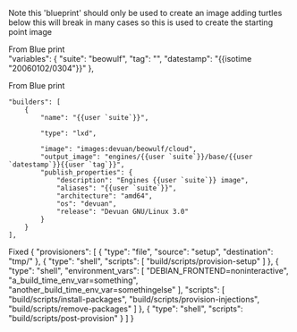 Note this 'blueprint' should only be used to create an image adding turtles below this will break in many cases
 so this is used to create the starting point image


 From Blue print			
	"variables": {
		"suite": "beowulf",
		"tag": "",
		"datestamp": "{{isotime \"20060102\/0304\"}}"
	},

 From Blue print			

	"builders": [
		{		
			"name": "{{user `suite`}}",

			"type": "lxd",

			"image": "images:devuan/beowulf/cloud",
			"output_image": "engines/{{user `suite`}}/base/{{user `datestamp`}}{{user `tag`}}",
			"publish_properties": {
				"description": "Engines {{user `suite`}} image",
				"aliases": "{{user `suite`}}",
				"architecture": "amd64",
				"os": "devuan",
				"release": "Devuan GNU/Linux 3.0"
			}
		}
	],
Fixed
{
	"provisioners": [
		{
			"type": "file",
			"source": "setup",
			"destination": "tmp/"
		},
		{
			"type": "shell",
			"scripts": [
				"build/scripts/provision-setup"
			]
		},
		{
			"type": "shell",
			"environment_vars": [
				"DEBIAN_FRONTEND=noninteractive",
				"a_build_time_env_var=something",
				"another_build_time_env_var=somethingelse"
			],
			"scripts": [
				"build/scripts/install-packages",
				"build/scripts/provision-injections",
				"build/scripts/remove-packages"
			]
		},
		{
			"type": "shell",
			"scripts": "build/scripts/post-provision"
		}
	]
}
